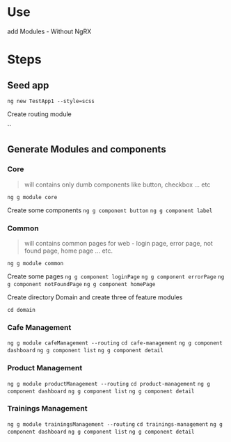 
# Use

add Modules - Without NgRX

# Steps

## Seed app

`ng new TestApp1 --style=scss`

Create routing module

``

## Generate Modules and components

### Core

> will contains only dumb components like button, checkbox ... etc

`ng g module core`

Create some components
`ng g component button`
`ng g component label`


### Common

> will contains common pages for web - login page, error page, not found page, home page ... etc.

`ng g module common`

Create some pages
`ng g component loginPage`
`ng g component errorPage`
`ng g component notFoundPage`
`ng g component homePage`

Create directory Domain and create three of feature modules

`cd domain`

### Cafe Management

`ng g module cafeManagement --routing`
`cd cafe-management`
`ng g component dashboard`
`ng g component list`
`ng g component detail`

### Product Management

`ng g module productManagement --routing`
`cd product-management`
`ng g component dashboard`
`ng g component list`
`ng g component detail`


### Trainings Management

`ng g module trainingsManagement --routing`
`cd trainings-management`
`ng g component dashboard`
`ng g component list`
`ng g component detail`
